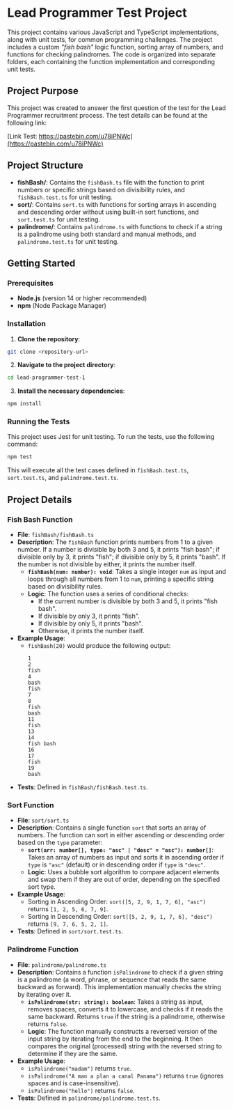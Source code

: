 # Lead Programmer Test Project

This project contains various JavaScript and TypeScript implementations, along with unit tests, for common programming challenges. The project includes a custom _"fish bash"_ logic function, sorting array of numbers, and functions for checking palindromes. The code is organized into separate folders, each containing the function implementation and corresponding unit tests.

## Project Purpose

This project was created to answer the first question of the test for the Lead Programmer recruitment process. The test details can be found at the following link:

[Link Test: https://pastebin.com/u78iPNWc](https://pastebin.com/u78iPNWc)

## Project Structure

- **fishBash/**: Contains the `fishBash.ts` file with the function to print numbers or specific strings based on divisibility rules, and `fishBash.test.ts` for unit testing.
- **sort/**: Contains `sort.ts` with functions for sorting arrays in ascending and descending order without using built-in sort functions, and `sort.test.ts` for unit testing.
- **palindrome/**: Contains `palindrome.ts` with functions to check if a string is a palindrome using both standard and manual methods, and `palindrome.test.ts` for unit testing.

## Getting Started

### Prerequisites

- **Node.js** (version 14 or higher recommended)
- **npm** (Node Package Manager)

### Installation

1. **Clone the repository**:

```bash
git clone <repository-url>
```

2. **Navigate to the project directory**:

```bash
cd lead-programmer-test-1
```

3. **Install the necessary dependencies**:

```bash
npm install
```

### Running the Tests

This project uses Jest for unit testing. To run the tests, use the following command:

```bash
npm test
```

This will execute all the test cases defined in `fishBash.test.ts`, `sort.test.ts`, and `palindrome.test.ts`.

## Project Details

### Fish Bash Function

- **File**: `fishBash/fishBash.ts`
- **Description**: The `fishBash` function prints numbers from 1 to a given number. If a number is divisible by both 3 and 5, it prints "fish bash"; if divisible only by 3, it prints "fish"; if divisible only by 5, it prints "bash". If the number is not divisible by either, it prints the number itself.
  - **`fishBash(num: number): void`**: Takes a single integer `num` as input and loops through all numbers from 1 to `num`, printing a specific string based on divisibility rules.
  - **Logic**: The function uses a series of conditional checks:
    - If the current number is divisible by both 3 and 5, it prints "fish bash".
    - If divisible by only 3, it prints "fish".
    - If divisible by only 5, it prints "bash".
    - Otherwise, it prints the number itself.
- **Example Usage**:
  - `fishBash(20)` would produce the following output:
    ```
    1
    2
    fish
    4
    bash
    fish
    7
    8
    fish
    bash
    11
    fish
    13
    14
    fish bash
    16
    17
    fish
    19
    bash
    ```
- **Tests**: Defined in `fishBash/fishBash.test.ts`.

### Sort Function

- **File**: `sort/sort.ts`
- **Description**: Contains a single function `sort` that sorts an array of numbers. The function can sort in either ascending or descending order based on the `type` parameter:
  - **`sort(arr: number[], type: "asc" | "desc" = "asc"): number[]`**: Takes an array of numbers as input and sorts it in ascending order if `type` is `"asc"` (default) or in descending order if `type` is `"desc"`.
  - **Logic**: Uses a bubble sort algorithm to compare adjacent elements and swap them if they are out of order, depending on the specified sort type.
- **Example Usage**:
  - Sorting in Ascending Order: `sort([5, 2, 9, 1, 7, 6], "asc")` returns `[1, 2, 5, 6, 7, 9]`.
  - Sorting in Descending Order: `sort([5, 2, 9, 1, 7, 6], "desc")` returns `[9, 7, 6, 5, 2, 1]`.
- **Tests**: Defined in `sort/sort.test.ts`.

### Palindrome Function

- **File**: `palindrome/palindrome.ts`
- **Description**: Contains a function `isPalindrome` to check if a given string is a palindrome (a word, phrase, or sequence that reads the same backward as forward). This implementation manually checks the string by iterating over it.
  - **`isPalindrome(str: string): boolean`**: Takes a string as input, removes spaces, converts it to lowercase, and checks if it reads the same backward. Returns `true` if the string is a palindrome, otherwise returns `false`.
  - **Logic**: The function manually constructs a reversed version of the input string by iterating from the end to the beginning. It then compares the original (processed) string with the reversed string to determine if they are the same.
- **Example Usage**:
  - `isPalindrome("madam")` returns `true`.
  - `isPalindrome("A man a plan a canal Panama")` returns `true` (ignores spaces and is case-insensitive).
  - `isPalindrome("hello")` returns `false`.
- **Tests**: Defined in `palindrome/palindrome.test.ts`.
